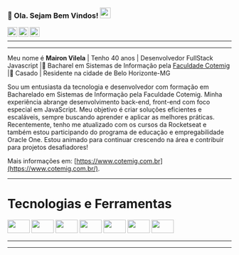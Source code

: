 
### 👋 Ola. Sejam Bem Vindos!  <img src="https://github.com/TheDudeThatCode/TheDudeThatCode/blob/master/Assets/Earth.gif" width="24px">

<a target="_blank" href="https://www.linkedin.com/in/mairon-vilela/">
  <img align="left" alt="LinkdeIN" width="22px" src="https://cdn.simpleicons.org/linkedin" />
</a>
<a target="_blank" href="https://api.whatsapp.com/send?phone=5531987205436">
  <img align="left" alt="Whatsapp" width="22px" src="https://cdn.simpleicons.org/whatsapp" />
</a>
<a target="_blank" href="https://www.instagram.com/mairon.vilela/">
  <img align="left" alt="Instagram" width="22px" src="https://cdn.simpleicons.org/instagram" />
</a>

</br>

---- 
---- 

Meu nome é **Mairon Vilela** | Tenho 40 anos |  Desenvolvedor FullStack Javascript |📖 Bacharel em Sistemas de Informação pela [Faculdade Cotemig](https://www.cotemig.com.br/) |🚴 Casado | Residente na cidade de Belo Horizonte-MG 


Sou um entusiasta da tecnologia e desenvolvedor com formação em Bacharelado em Sistemas de Informação pela Faculdade Cotemig. Minha experiência abrange desenvolvimento back-end, front-end com foco especial em JavaScript. Meu objetivo é criar soluções eficientes e escaláveis, sempre buscando aprender e aplicar as melhores práticas. Recentemente, tenho me atualizado com os cursos da Rocketseat e também estou participando do programa de educação e empregabilidade Oracle One. Estou animado para continuar crescendo na área e contribuir para projetos desafiadores!
 

 

 Mais informações em: [https://www.cotemig.com.br](https://www.cotemig.com.br/).
 
  
 ---- 
 
 # Tecnologias e Ferramentas
<code><img height="30" width="50" src="https://user-images.githubusercontent.com/4884154/123636097-d628fd00-d7f2-11eb-883c-a87cc1157592.png"></code> 
<code><img height="30" width="50" src="https://user-images.githubusercontent.com/4884154/123637280-366c6e80-d7f4-11eb-9875-274511701f08.jpg"></code>
<code><img height="30" width="50" src="https://user-images.githubusercontent.com/4884154/123637328-45ebb780-d7f4-11eb-8188-b27ee0f361c6.png"></code>
<code><img height="30" width="50" src="https://user-images.githubusercontent.com/4884154/123637352-4c7a2f00-d7f4-11eb-9ffb-cfa1b7b536ba.png"></code>
<code><img height="30" width="50" src="https://user-images.githubusercontent.com/4884154/123637400-5a2fb480-d7f4-11eb-94a2-8883cb0bb644.png"></code>
<code><img height="30" width="50" src="https://user-images.githubusercontent.com/4884154/123637415-60259580-d7f4-11eb-9311-a259478498be.png"></code>
<code><img height="30" width="50" src="https://user-images.githubusercontent.com/4884154/123638516-a4656580-d7f5-11eb-9cc6-17459395832d.jpg"></code>
 
 ---- 
 ---- 




 
